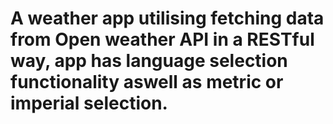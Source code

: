 # A weather app utilising fetching data from Open weather API in a RESTful way, app has language selection functionality aswell as metric or imperial selection.
